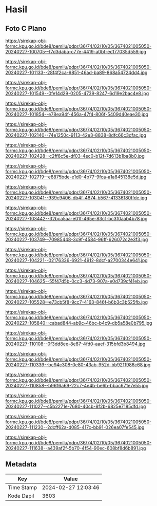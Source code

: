 # Hasil

## Foto C Plano

https://sirekap-obj-formc.kpu.go.id/bde8/pemilu/pdpr/36/74/02/10/05/3674021005050-20240227-100705--f7d3daba-c77e-4419-a0bf-ec177035d559.jpg

https://sirekap-obj-formc.kpu.go.id/bde8/pemilu/pdpr/36/74/02/10/05/3674021005050-20240227-101133--28f4f2ca-9851-46ad-ba89-868a54724dd4.jpg

https://sirekap-obj-formc.kpu.go.id/bde8/pemilu/pdpr/36/74/02/10/05/3674021005050-20240227-101549--0fe14d29-0205-4739-8247-6d19e2bac4e8.jpg

https://sirekap-obj-formc.kpu.go.id/bde8/pemilu/pdpr/36/74/02/10/05/3674021005050-20240227-101854--e78ea94f-456a-47f4-806f-5409d40eae30.jpg

https://sirekap-obj-formc.kpu.go.id/bde8/pemilu/pdpr/36/74/02/10/05/3674021005050-20240227-102140--74e1250c-9113-42e3-8838-8dfc66c3dfac.jpg

https://sirekap-obj-formc.kpu.go.id/bde8/pemilu/pdpr/36/74/02/10/05/3674021005050-20240227-102428--c2ff6c5e-df03-4ec0-b12f-7d613b1ba8b0.jpg

https://sirekap-obj-formc.kpu.go.id/bde8/pemilu/pdpr/36/74/02/10/05/3674021005050-20240227-102719--e8875bde-e1d0-4b77-9fca-a1a845138e5d.jpg

https://sirekap-obj-formc.kpu.go.id/bde8/pemilu/pdpr/36/74/02/10/05/3674021005050-20240227-103041--939c9406-db4f-4874-b567-41336180ffde.jpg

https://sirekap-obj-formc.kpu.go.id/bde8/pemilu/pdpr/36/74/02/10/05/3674021005050-20240227-103442--32bca5aa-e01f-465e-83c1-bc3f0aab4b78.jpg

https://sirekap-obj-formc.kpu.go.id/bde8/pemilu/pdpr/36/74/02/10/05/3674021005050-20240227-103749--70985448-3c9f-4584-96ff-626072c2e3f3.jpg

https://sirekap-obj-formc.kpu.go.id/bde8/pemilu/pdpr/36/74/02/10/05/3674021005050-20240227-104221--02176336-6921-4912-8dcf-a2700344e641.jpg

https://sirekap-obj-formc.kpu.go.id/bde8/pemilu/pdpr/36/74/02/10/05/3674021005050-20240227-104625--55f47d5b-0cc3-4d73-907a-e0d739cf41eb.jpg

https://sirekap-obj-formc.kpu.go.id/bde8/pemilu/pdpr/36/74/02/10/05/3674021005050-20240227-105528--e73cb5f8-9cc7-4163-846f-b6b3c3b525fb.jpg

https://sirekap-obj-formc.kpu.go.id/bde8/pemilu/pdpr/36/74/02/10/05/3674021005050-20240227-105840--cabad844-ab9c-46bc-b4c9-db5a58e0b795.jpg

https://sirekap-obj-formc.kpu.go.id/bde8/pemilu/pdpr/36/74/02/10/05/3674021005050-20240227-110108--0f3dd8ee-8e87-4fd0-aaef-315bfd3b8494.jpg

https://sirekap-obj-formc.kpu.go.id/bde8/pemilu/pdpr/36/74/02/10/05/3674021005050-20240227-110339--bc94c308-0e80-43ab-952d-bb9211986c68.jpg

https://sirekap-obj-formc.kpu.go.id/bde8/pemilu/pdpr/36/74/02/10/05/3674021005050-20240227-110858--b9616a69-22c7-4e4b-be6b-bbac671e7e55.jpg

https://sirekap-obj-formc.kpu.go.id/bde8/pemilu/pdpr/36/74/02/10/05/3674021005050-20240227-111027--c5b2271e-7680-40cb-8f2b-6825e7185dfd.jpg

https://sirekap-obj-formc.kpu.go.id/bde8/pemilu/pdpr/36/74/02/10/05/3674021005050-20240227-111230--2dcff62a-d085-417c-bb91-026ea07fe545.jpg

https://sirekap-obj-formc.kpu.go.id/bde8/pemilu/pdpr/36/74/02/10/05/3674021005050-20240227-111638--a439af2f-5b70-4f54-90ec-608bf8d6b891.jpg


## Metadata

| Key        | Value               |
| ---------- | ------------------- |
| Time Stamp | 2024-02-27 12:03:46 |
| Kode Dapil | 3603                |



